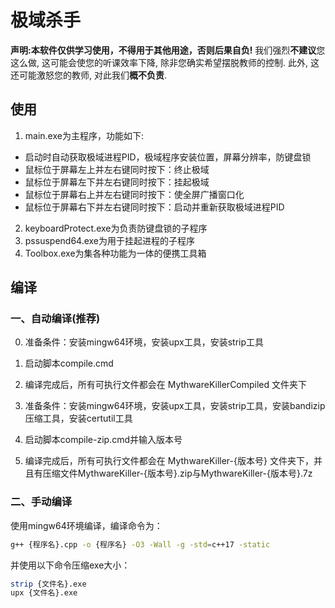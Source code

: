 # 极域杀手
**声明:本软件仅供学习使用，不得用于其他用途，否则后果自负!**
我们强烈**不建议**您这么做, 这可能会使您的听课效率下降, 除非您确实希望摆脱教师的控制.
此外, 这还可能激怒您的教师, 对此我们**概不负责**.
## 使用
1. main.exe为主程序，功能如下:
- 启动时自动获取极域进程PID，极域程序安装位置，屏幕分辨率，防键盘锁
- 鼠标位于屏幕左上并左右键同时按下：终止极域
- 鼠标位于屏幕左下并左右键同时按下：挂起极域
- 鼠标位于屏幕右上并左右键同时按下：使全屏广播窗口化
- 鼠标位于屏幕右下并左右键同时按下：启动并重新获取极域进程PID

2. keyboardProtect.exe为负责防键盘锁的子程序
3. pssuspend64.exe为用于挂起进程的子程序
4. Toolbox.exe为集各种功能为一体的便携工具箱

## 编译
### 一、自动编译(推荐)

0. 准备条件：安装mingw64环境，安装upx工具，安装strip工具
1. 启动脚本compile.cmd
2. 编译完成后，所有可执行文件都会在 MythwareKillerCompiled 文件夹下


0. 准备条件：安装mingw64环境，安装upx工具，安装strip工具，安装bandizip压缩工具，安装certutil工具
1. 启动脚本compile-zip.cmd并输入版本号
2. 编译完成后，所有可执行文件都会在 MythwareKiller-{版本号} 文件夹下，并且有压缩文件MythwareKiller-{版本号}.zip与MythwareKiller-{版本号}.7z

### 二、手动编译
使用mingw64环境编译，编译命令为：

```bash
g++ {程序名}.cpp -o {程序名} -O3 -Wall -g -std=c++17 -static
```

并使用以下命令压缩exe大小：

```bash
strip {文件名}.exe
upx {文件名}.exe
```